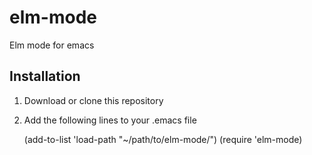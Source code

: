 elm-mode
========

Elm mode for emacs

## Installation

1. Download or clone this repository

2. Add the following lines to your .emacs file

    (add-to-list 'load-path "~/path/to/elm-mode/")
    (require 'elm-mode)